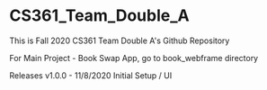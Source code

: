 # CS361_Team_Double_A
This is Fall 2020 CS361 Team Double A's Github Repository

For Main Project - Book Swap App, go to book_webframe directory

Releases
v1.0.0 - 11/8/2020 Initial Setup / UI
